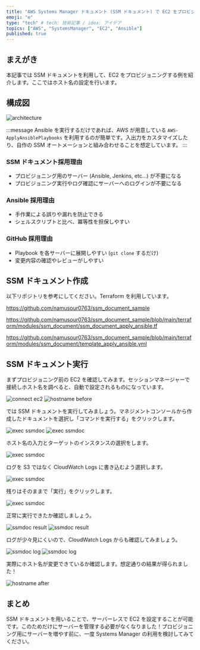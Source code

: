 ```yaml
---
title: "AWS Systems Manager ドキュメント (SSM ドキュメント) で EC2 をプロビジョニング "
emoji: "⚙️"
type: "tech" # tech: 技術記事 / idea: アイデア
topics: ["AWS", "SystemsManager", "EC2", "Ansible"]
published: true
---
```


## まえがき

本記事では SSM ドキュメントを利用して、EC2 をプロビジョニングする例を紹介します。ここではホスト名の設定を行います。

## 構成図

![architecture](/images/ssmdocument-ec2-provisioning-20240107/architecture.png)

:::message
Ansible を実行するだけであれば、AWS が用意している `AWS-ApplyAnsiblePlaybooks` を利用するのが簡単です。入出力をカスタマイズしたり、自作の SSM オートメーションと組み合わせることを想定しています。
:::

### SSM ドキュメント採用理由

- プロビジョニング用のサーバー (Ansible, Jenkins, etc...) が不要になる
- プロビジョニング実行やログ確認にサーバーへのログインが不要になる

### Ansible 採用理由

- 手作業による誤りや漏れを防止できる
- シェルスクリプトと比べ、冪等性を担保しやすい

### GitHub 採用理由

- Playbook を各サーバーに展開しやすい (`git clone` するだけ)
- 変更内容の確認やレビューがしやすい

## SSM ドキュメント作成

以下リポジトリを参考にしてください。Terraform を利用しています。

https://github.com/namusour0763/ssm_document_sample

https://github.com/namusour0763/ssm_document_sample/blob/main/terraform/modules/ssm_document/ssm_document_apply_ansible.tf

https://github.com/namusour0763/ssm_document_sample/blob/main/terraform/modules/ssm_document/template_apply_ansible.yml

## SSM ドキュメント実行

まずプロビジョニング前の EC2 を確認してみます。セッションマネージャーで接続しホスト名を調べると、自動で設定されるものになっています。

![connect ec2](/images/ssmdocument-ec2-provisioning-20240107/connect_ec2.png)
![hostname before](/images/ssmdocument-ec2-provisioning-20240107/hostname_before.png)

では SSM ドキュメントを実行してみましょう。マネジメントコンソールから作成したドキュメントを選択し「コマンドを実行する」をクリックします。

![exec ssmdoc](/images/ssmdocument-ec2-provisioning-20240107/exec_ssmdoc1.png)
![exec ssmdoc](/images/ssmdocument-ec2-provisioning-20240107/exec_ssmdoc2.png)

ホスト名の入力とターゲットのインスタンスの選択をします。

![exec ssmdoc](/images/ssmdocument-ec2-provisioning-20240107/exec_ssmdoc3.png)

ログを S3 ではなく CloudWatch Logs に書き込むよう選択します。

![exec ssmdoc](/images/ssmdocument-ec2-provisioning-20240107/exec_ssmdoc4.png)

残りはそのままで「実行」をクリックします。

![exec ssmdoc](/images/ssmdocument-ec2-provisioning-20240107/exec_ssmdoc5.png)

正常に実行できたか確認しましょう。

![ssmdoc result](/images/ssmdocument-ec2-provisioning-20240107/ssmdoc_result1.png)
![ssmdoc result](/images/ssmdocument-ec2-provisioning-20240107/ssmdoc_result2.png)

ログが少々見にくいので、CloudWatch Logs からも確認してみましょう。

![ssmdoc log](/images/ssmdocument-ec2-provisioning-20240107/ssmdoc_log1.png)
![ssmdoc log](/images/ssmdocument-ec2-provisioning-20240107/ssmdoc_log2.png)

実際にホスト名が変更できているか確認します。想定通りの結果が得られました！

![hostname after](/images/ssmdocument-ec2-provisioning-20240107/hostname_after.png)

## まとめ

SSM ドキュメントを用いることで、サーバーレスで EC2 を設定することが可能です。このためだけにサーバーを管理する必要がなくなりました！プロビジョニング用にサーバーを増やす前に、一度 Systems Manager の利用を検討してみてください。
